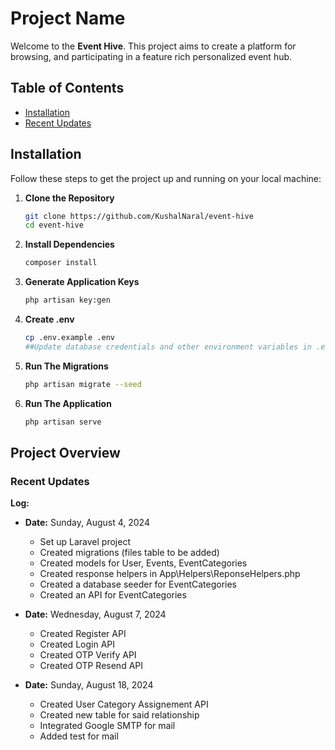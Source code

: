 # Project Name

Welcome to the **Event Hive**.
This project aims to create a platform for browsing, and participating in a feature rich personalized event hub.

## Table of Contents
- [Installation](#installation)
- [Recent Updates](#recent-updates)

## Installation

Follow these steps to get the project up and running on your local machine:

1. **Clone the Repository**
   ```bash
   git clone https://github.com/KushalNaral/event-hive
   cd event-hive
   ```

2. **Install Dependencies**
    ```bash
    composer install
    ```

3. **Generate Application Keys**
    ```bash
    php artisan key:gen
    ```

4. **Create .env**
    ```bash
    cp .env.example .env
    ##Update database credentials and other environment variables in .env file by changing the DB_DATABASE, DB_USERNAME and DB_PASSWORD fields
    ```

5. **Run The Migrations**
    ```bash
    php artisan migrate --seed
    ```

6. **Run The Application**
    ```bash
    php artisan serve
    ```

## Project Overview

### Recent Updates

**Log:**
* **Date:** Sunday, August 4, 2024
  * Set up Laravel project
  * Created migrations (files table to be added)
  * Created models for User, Events, EventCategories
  * Created response helpers in App\Helpers\ReponseHelpers.php
  * Created a database seeder for EventCategories
  * Created an API for EventCategories


* **Date:** Wednesday, August 7, 2024
  * Created Register API
  * Created Login API
  * Created OTP Verify API
  * Created OTP Resend API

* **Date:** Sunday, August 18, 2024
  * Created User Category Assignement API
  * Created new table for said relationship
  * Integrated Google SMTP for mail
  * Added test for mail
